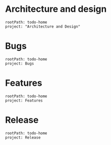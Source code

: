 # Architecture and design

```yatodo
rootPath: todo-home
project: "Architecture and Design"
```

# Bugs

```yatodo
rootPath: todo-home
project: Bugs
```


# Features

```yatodo
rootPath: todo-home
project: Features
```


# Release

```yatodo
rootPath: todo-home
project: Release
```
